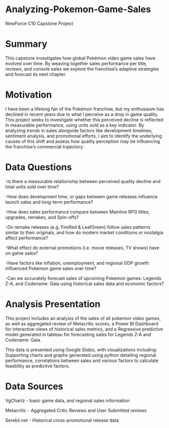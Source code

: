 # Analyzing-Pokemon-Game-Sales
NewForce C10 Capstone Project

# Summary
This capstone investigates how global Pokémon video game sales have evolved over time. By weaving together sales performance per title, reviews, and console sales we explore the franchise’s adaptive strategies and forecast its next chapter.

# Motivation
I have been a lifelong fan of the Pokémon franchise, but my enthusiasm has declined in recent years due to what I perceive as a drop in game quality. This project seeks to investigate whether this perceived decline is reflected in measurable performance, using units sold as a key indicator. 
By analyzing trends in sales alongside factors like development timelines, sentiment analysis, and promotional efforts, I aim to identify the underlying causes of this shift and assess how quality perception may be influencing the franchise’s commercial trajectory.

# Data Questions
  -Is there a measurable relationship between perceived quality decline and total units sold over time?
  
  -How does development time, or gaps between game releases influence launch sales and long-term performance?
  
  -How does sales performance compare between Mainline RPG titles, upgrades, remakes, and Spin-offs?
  
  -Do remake releases (e.g. FireRed & LeafGreen) follow sales patterns similar to their originals, and how do modern market conditions or nostalgia affect performance?
  
  -What effect do external promotions (i.e. movie releases, TV shows) have on game sales?
  
  -Have factors like inflation, unemployment, and regional GDP growth influenced Pokémon game sales over time?
  
  -Can we accurately forecast sales of upcoming Pokemon games: Legends Z-A, and Codename: Gaia using historical sales data and economic factors?


# Analysis Presentation
This project includes an analysis of the sales of all pokemon video games, as well as aggregated review of Metacritic scores, a Power BI Dashboard for interactive views of historical sales metrics, and a Regressive predictive model generated in tableau for forecasting sales for Legends Z‑A and Codename: Gaia.

This data is presented using Google Slides, with visualizations including:
Supporting charts and graphs generated using python detailing regional performance, correlations between sales and various factors to calculate feasbility as predicitve factors.


# Data Sources
VgChartz - basic game data, and regional sales information

Metacritic - Aggregated Critic Reviews and User Submitted reviews

Serebii.net - Historical cross-promotional release data
